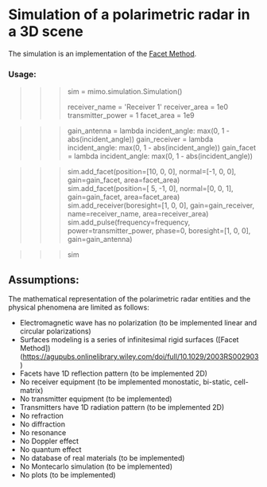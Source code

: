 # Simulation of a polarimetric radar in a 3D scene

The simulation is an implementation of the [Facet Method](https://agupubs.onlinelibrary.wiley.com/doi/full/10.1029/2003RS002903).

### Usage:
>>> sim = mimo.simulation.Simulation()
>>> 
>>> receiver_name = 'Receiver 1'
>>> receiver_area = 1e0
>>> transmitter_power = 1
>>> facet_area = 1e9

>>> gain_antenna = lambda incident_angle: max(0, 1 - abs(incident_angle))
>>> gain_receiver = lambda incident_angle: max(0, 1 - abs(incident_angle))
>>> gain_facet = lambda incident_angle: max(0, 1 - abs(incident_angle))

>>> sim.add_facet(position=[10,  0, 0], normal=[-1, 0, 0], gain=gain_facet, area=facet_area)
>>> sim.add_facet(position=[ 5, -1, 0], normal=[0, 0, 1], gain=gain_facet, area=facet_area)
>>> sim.add_receiver(boresight=[1, 0, 0], gain=gain_receiver, name=receiver_name, area=receiver_area)
>>> sim.add_pulse(frequency=frequency, power=transmitter_power, phase=0, boresight=[1, 0, 0], gain=gain_antenna)

>>> sim

## Assumptions:

The mathematical representation of the polarimetric radar entities and the physical phenomena are limited as follows:
- Electromagnetic wave has no polarization (to be implemented linear and circular polarizations)
- Surfaces modeling is a series of infinitesimal rigid surfaces ([Facet Method])(https://agupubs.onlinelibrary.wiley.com/doi/full/10.1029/2003RS002903)
- Facets have 1D reflection pattern (to be implemented 2D)
- No receiver equipment (to be implemented monostatic, bi-static, cell-matrix)
- No transmitter equipment (to be implemented)
- Transmitters have 1D radiation pattern (to be implemented 2D)
- No refraction
- No diffraction
- No resonance
- No Doppler effect
- No quantum effect
- No database of real materials (to be implemented)
- No Montecarlo simulation (to be implemented)
- No plots (to be implemented)
